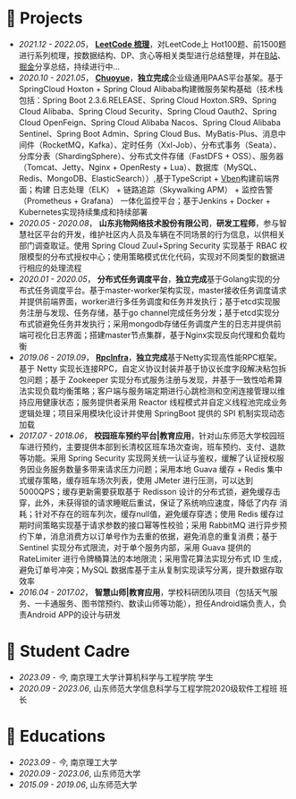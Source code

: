 
# 💼 Projects
- *2021.12 - 2022.05*， [**LeetCode 梳理**](https://github.com/fuyunwang/Algorithm-LC)，对LeetCode上 Hot100题、前1500题进行系列梳理，按数据结构、DP、贪心等相关类型进行总结整理，并在[B站](https://www.bilibili.com/video/BV1ta411a7UK/?spm_id_from=333.999.0.0)、[掘金](https://juejin.cn/post/7093007060840742920)分享总结，持续进行中...
- *2020.10 - 2021.05*， [**Chuoyue**](https://github.com/fuyunwang/video_surveillance2021)，**独立完成**企业级通用PAAS平台基架。基于SpringCloud Hoxton + Spring Cloud Alibaba构建微服务架构基础（技术栈包括：Spring Boot 2.3.6.RELEASE、Spring Cloud Hoxton.SR9、Spring Cloud Alibaba、Spring Cloud Security、Spring Cloud Oauth2、Spring Cloud OpenFeign、Spring Cloud Alibaba Nacos、Spring Cloud Alibaba Sentinel、Spring Boot Admin、Spring Cloud Bus、MyBatis-Plus、消息中间件（RocketMQ，Kafka）、定时任务（Xxl-Job）、分布式事务（Seata）、分库分表（ShardingSphere）、分布式文件存储（FastDFS + OSS）、服务器（Tomcat、Jetty、Nginx + OpenResty + Lua）、数据库（MySQL、Redis、MongoDB、ElasticSearch））,基于TypeScript + [Vben](https://doc.vvbin.cn/)构建前端界面；构建 日志处理（ELK） + 链路追踪（Skywalking APM） + 监控告警（Prometheus + Grafana） 一体化监控平台；基于Jenkins + Docker + Kubernetes实现持续集成和持续部署
- *2020.05 - 2020.08*， **山东兆物网络技术股份有限公司**，**研发工程师**，参与智慧社区平台的开发，维护社区内人员及车辆在不同场景的行为信息，以供相关部门调查取证。使用 Spring Cloud Zuul+Spring Security 实现基于 RBAC 权限模型的分布式授权中心；使用策略模式优化代码，实现对不同类型的数据进行相应的处理流程
- *2020.01 - 2020.05*， **分布式任务调度平台**，**独立完成**基于Golang实现的分布式任务调度平台。基于master-worker架构实现，master接收任务调度请求并提供前端界面，worker进行多任务调度和任务并发执行；基于etcd实现服务注册与发现、任务存储，基于go channel完成任务分发；基于etcd实现分布式锁避免任务并发执行；采用mongodb存储任务调度产生的日志并提供前端可视化日志界面；搭建master节点集群，基于Nginx实现反向代理和负载均衡
- *2019.06 - 2019.09*， [**RpcInfra**](https://github.com/fuyunwang/RpcInfra)，**独立完成**基于Netty实现高性能RPC框架。基于 Netty 实现长连接RPC，自定义协议封装并基于协议长度字段解决粘包拆包问题；基于 Zookeeper 实现分布式服务注册与发现，并基于一致性哈希算法实现负载均衡策略；客户端与服务端定期进行心跳检测和空闲连接管理以维持应用健康状态；服务提供者采用 Reactor 线程模式并自定义线程池完成业务逻辑处理；项目采用模块化设计并使用 SpringBoot 提供的 SPI 机制实现动态加载
- *2017.07 - 2018.06*， **校园班车预约平台\|教育应用**，针对山东师范大学校园班车进行预约，主要提供本部到长清校区班车场次查询，班车预约、支付、退款等功能。采用 Spring Security 实现网关统一认证与鉴权，缓解了认证授权服务因业务服务数量多带来请求压力问题；采用本地 Guava 缓存 + Redis 集中式缓存策略，缓存班车场次列表，使用 JMeter 进行压测，可以达到5000QPS；缓存更新需要获取基于 Redisson 设计的分布式锁，避免缓存击穿，此外，未获得锁的请求睡眠后重试，保证了系统响应速度，降低了内存
消耗；针对不存在的班车列次，缓存null值，避免缓存穿透；使用 Redis 缓存过期时间策略实现基于请求参数的接口幂等性校验；采用 RabbitMQ 进行异步预约下单，消息消费方以订单号作为去重的依据，避免消息的重复消费；基于 Sentinel 实现分布式限流，对于单个服务内部，采用 Guava 提供的 RateLimiter 进行令牌桶算法的本地限流；采用雪花算法实现分布式 ID 生成，避免订单号冲突；MySQL 数据库基于主从复制实现读写分离，提升数据存取效率
- *2016.04 - 2017.02*， **智慧山师\|教育应用**，学校科研团队项目（包括天气服务、一卡通服务、图书馆预约、数读山师等功能），担任Android端负责人，负责Android APP的设计与研发



# 🧑‍ Student Cadre
- *2023.09 - 今*, 南京理工大学计算机科学与工程学院 学生
- *2020.09 - 2023.06*, 山东师范大学信息科学与工程学院2020级软件工程班 班长


# 📖 Educations
- *2023.09 - 今*, 南京理工大学
- *2020.09 - 2023.06*, 山东师范大学
- *2015.09 - 2019.06*, 山东师范大学


